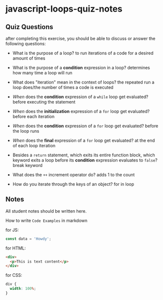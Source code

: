 # javascript-loops-quiz-notes

## Quiz Questions

after completing this exercise, you should be able to discuss or answer the following questions:

- What is the purpose of a loop?
  to run iterations of a code for a desired amount of times

- What is the purpose of a **condition** expression in a loop?
  determines how many time a loop will run

- What does "iteration" mean in the context of loops?
  the repeated run a loop does/the number of times a code is executed

- _When_ does the **condition** expression of a `while` loop get evaluated?
  before executing the statement

- _When_ does the **initialization** expression of a `for` loop get evaluated?
  before each iteration

- _When_ does the **condition** expression of a `for` loop get evaluated?
  before the loop runs

- _When_ does the **final** expression of a `for` loop get evaluated?
  at the end of each loop iteration

- Besides a `return` statement, which exits its entire function block, which keyword exits a loop before its **condition** expression evaluates to `false`?
  break keyword

- What does the `++` increment operator do?
  adds 1 to the count

- How do you iterate through the keys of an object?
  for in loop

## Notes

All student notes should be written here.

How to write `Code Examples` in markdown

for JS:

```javascript
const data = 'Howdy';
```

for HTML:

```html
<div>
  <p>This is text content</p>
</div>
```

for CSS:

```css
div {
  width: 100%;
}
```

